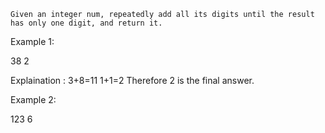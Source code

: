	Given an integer num, repeatedly add all its digits until the result has only one digit, and return it.

Example 1:

38
2

Explaination : 
	3+8=11
	1+1=2
	Therefore 2 is the final answer.

Example 2:

123
6
